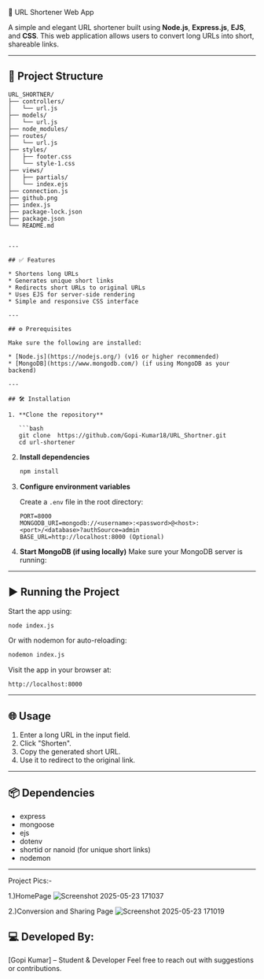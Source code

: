 📌 URL Shortener Web App

A simple and elegant URL shortener built using **Node.js**, **Express.js**, **EJS**, and **CSS**. This web application allows users to convert long URLs into short, shareable links.

---

## 📁 Project Structure

```
URL_SHORTNER/
├── controllers/
│   └── url.js
├── models/
│   └── url.js
├── node_modules/
├── routes/
│   └── url.js
├── styles/
│   ├── footer.css
│   └── style-1.css
├── views/
│   ├── partials/
│   └── index.ejs
├── connection.js
├── github.png
├── index.js
├── package-lock.json
├── package.json
└── README.md
```

```

---

## ✅ Features

* Shortens long URLs
* Generates unique short links
* Redirects short URLs to original URLs
* Uses EJS for server-side rendering
* Simple and responsive CSS interface

---

## ⚙️ Prerequisites

Make sure the following are installed:

* [Node.js](https://nodejs.org/) (v16 or higher recommended)
* [MongoDB](https://www.mongodb.com/) (if using MongoDB as your backend)

---

## 🛠️ Installation

1. **Clone the repository**

   ```bash
   git clone  https://github.com/Gopi-Kumar18/URL_Shortner.git
   cd url-shortener
   ```

2. **Install dependencies**

   ```bash
   npm install
   ```

3. **Configure environment variables**

   Create a `.env` file in the root directory:

   ```env
   PORT=8000
   MONGODB_URI=mongodb://<username>:<password>@<host>:<port>/<database>?authSource=admin
   BASE_URL=http://localhost:8000 (Optional)
   ```

4. **Start MongoDB (if using locally)**
   Make sure your MongoDB server is running:

---

## ▶️ Running the Project

Start the app using:

```bash
node index.js
```

Or with nodemon for auto-reloading:

```bash
nodemon index.js
```

Visit the app in your browser at:

```
http://localhost:8000
```

---

## 🌐 Usage

1. Enter a long URL in the input field.
2. Click "Shorten".
3. Copy the generated short URL.
4. Use it to redirect to the original link.

---

## 📦 Dependencies

* express
* mongoose 
* ejs
* dotenv
* shortid or nanoid (for unique short links)
* nodemon


---

Project Pics:-

1.)HomePage
![Screenshot 2025-05-23 171037](https://github.com/user-attachments/assets/b8718b20-067f-47e4-868c-e87983d12261)

2.)Conversion and Sharing Page
![Screenshot 2025-05-23 171019](https://github.com/user-attachments/assets/77646e22-44ff-4abb-99cd-6c08c8a03aa6)



##  💻 Developed By:

[Gopi Kumar] – Student & Developer
Feel free to reach out with suggestions or contributions.
